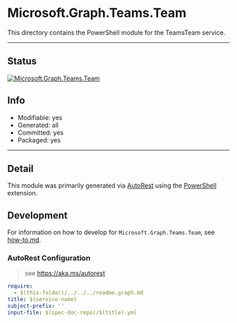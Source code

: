<!-- region Generated -->
# Microsoft.Graph.Teams.Team
This directory contains the PowerShell module for the TeamsTeam service.

---
## Status
[![Microsoft.Graph.Teams.Team](https://img.shields.io/powershellgallery/v/Microsoft.Graph.Teams.Team.svg?style=flat-square&label=Microsoft.Graph.Teams.Team "Microsoft.Graph.Teams.Team")](https://www.powershellgallery.com/packages/Microsoft.Graph.Teams.Team/)

## Info
- Modifiable: yes
- Generated: all
- Committed: yes
- Packaged: yes

---
## Detail
This module was primarily generated via [AutoRest](https://github.com/Azure/autorest) using the [PowerShell](https://github.com/Azure/autorest.powershell) extension.

## Development
For information on how to develop for `Microsoft.Graph.Teams.Team`, see [how-to.md](how-to.md).
<!-- endregion -->

### AutoRest Configuration

> see https://aka.ms/autorest

``` yaml
require:
  - $(this-folder)/../../../readme.graph.md
title: $(service-name)
subject-prefix: ''
input-file: $(spec-doc-repo)/$(title).yml
```
